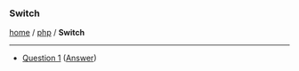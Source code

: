 ### Switch
[home][go-home] / [php][go-php] / **Switch**

---
- [Question 1][q1] ([Answer][a1])

[q1]: ./question-1.md
[a1]: ./answer-1.md

[result]: ./answer-1.md
[go-switch]: ./index.md
[go-php]: ../index.md
[go-home]: ../../index.md
